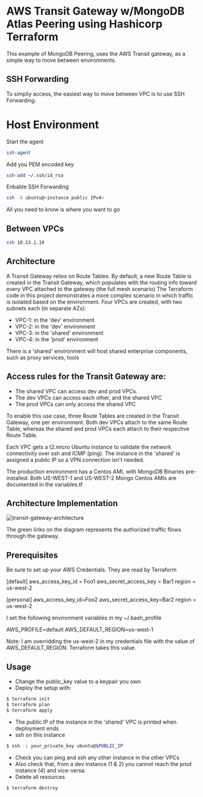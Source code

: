 AWS Transit Gateway w/MongoDB Atlas Peering using Hashicorp Terraform
===========================================

This example of MongoDB Peering, uses the AWS Transit gateway, as a simple way to move between environments.  

SSH Forwarding
--------------

To simpliy access, the easiest way to move between VPC is to use SSH Forwarding.

# Host Environment
Start the agent
```sh
ssh-agent
```

Add you PEM encoded key
```sh
ssh-add ~/.ssh/id_rsa
```

Enbable SSH Forwarding
```sh
ssh -A ubuntu@<instance public IPv4>
```

All you need to know is where you want to go
## Between VPCs
```sh
ssh 10.13.1.10
```

Architecture
------------

A Transit Gateway relies on Route Tables. By default, a new Route Table is created in the Transit Gateway, which populates with the routing info toward every VPC attached to the gateway (the full mesh scenario)
The Terraform code in this project demonstrates a more complex scenario in which traffic is isolated based on the environment. Four VPCs are created, with two subnets each (in separate AZs):
* VPC-1: in the 'dev' environment
* VPC-2: in the 'dev' environment
* VPC-3: in the 'shared' environment
* VPC-4: in the 'prod' environment

There is a 'shared' environment will host shared enterprise components, such as proxy services, tools

## Access rules for the Transit Gateway are:
* The shared VPC can access dev and prod VPCs.
* The dev VPCs can access each other, and the shared VPC
* The prod VPCs can only access the shared VPC

To enable this use case, three Route Tables are created in the Transit Gateway, one per environment.  Both dev VPCs attach to the same Route Table, whereas the shared and prod VPCs each attach to their respective Route Table. 

Each VPC gets a t2.micro Ubuntu instance to validate the network connectivity over ssh and ICMP (ping). The instance in the 'shared' is assigned a public IP so a VPN connection isn't needed. 

The production environment has a Centos AMI, with MongoDB Binaries pre-installed. Both US-WEST-1 and US-WEST-2 Mongo Centos AMIs are documented in the variables.tf

## Architecture Implementation

![transit-gateway-architecture](./doc/transit-gateway.png?raw=true "Transit Gateway Architecture")

The green links on the diagram represents the authorized traffic flows through the gateway.

Prerequisites
-------------

Be sure to set up your AWS Credentials.  They are read by Terraform

[default]
aws_access_key_id = Foo1
aws_secret_access_key = Bar1
region = us-west-2

[personal]
aws_access_key_id=Foo2
aws_secret_access_key=Bar2
region = us-west-2

I set the following environment variables in my ~/.bash_profile

AWS_PROFILE=default
AWS_DEFAULT_REGION=us-west-1

Note: I am overridding the us-west-2 in my credentials file with the value of AWS_DEFAULT_REGION.  Terraform takes this value.

Usage
-----

* Change the public_key value to a keypair you own
* Deploy the setup with:
```sh
$ terraform init
$ terraform plan
$ terraform apply
```
* The public IP of the instance in the 'shared' VPC is printed when deployment ends
* ssh on this instance
```sh
$ ssh -i your_private_key ubuntu@$PUBLIC_IP
```
* Check you can ping and ssh any other instance in the other VPCs
* Also check that, from a dev instance (1 & 2) you cannot reach the prod instance (4) and vice-versa.
* Delete all resources
```sh
$ terraform destroy
```
